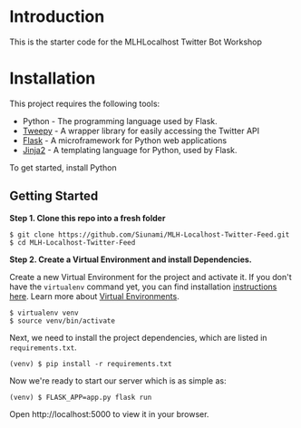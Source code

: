# Introduction

This is the starter code for the MLHLocalhost Twitter Bot Workshop

# Installation

This project requires the following tools:

- Python - The programming language used by Flask.
- [Tweepy](http://www.tweepy.org/) - A wrapper library for easily accessing the Twitter API
- [Flask](http://flask.pocoo.org/) - A microframework for Python web applications
- [Jinja2](http://jinja.pocoo.org/docs/2.10/) - A templating language for Python, used by Flask.

To get started, install Python

## Getting Started

**Step 1. Clone this repo into a fresh folder**

```
$ git clone https://github.com/Siunami/MLH-Localhost-Twitter-Feed.git
$ cd MLH-Localhost-Twitter-Feed
```

**Step 2. Create a Virtual Environment and install Dependencies.**

Create a new Virtual Environment for the project and activate it. If you don't have the `virtualenv` command yet, you can find installation [instructions here](https://virtualenv.readthedocs.io/en/latest/). Learn more about [Virtual Environments](http://flask.pocoo.org/docs/1.0/installation/#virtual-environments).

```
$ virtualenv venv
$ source venv/bin/activate
```

Next, we need to install the project dependencies, which are listed in `requirements.txt`.

```
(venv) $ pip install -r requirements.txt
```

Now we're ready to start our server which is as simple as:

```
(venv) $ FLASK_APP=app.py flask run
```

Open http://localhost:5000 to view it in your browser.

